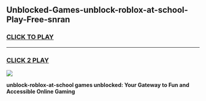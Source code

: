 
## Unblocked-Games-unblock-roblox-at-school-Play-Free-snran
<h3>
<a href="https://premium76.site?title=unblock-roblox-at-school&ref=21A">CLICK TO PLAY</a></h3>
<hr>

<h3>
<a href="https://premium76.site?title=unblock-roblox-at-school&ref=21A">CLICK 2 PLAY</a>
  
</h3>

<a href="https://premium76.site?title=unblock-roblox-at-school&ref=21A"><img src="https://clearcache.store/games.png"></a>


**unblock-roblox-at-school games unblocked: Your Gateway to Fun and Accessible Online Gaming**
